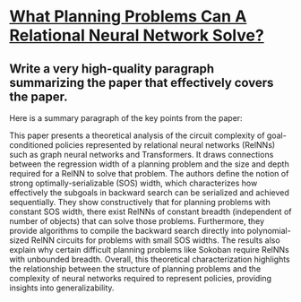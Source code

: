 # [What Planning Problems Can A Relational Neural Network Solve?](https://arxiv.org/abs/2312.03682)

## Write a very high-quality paragraph summarizing the paper that effectively covers the paper.

 Here is a summary paragraph of the key points from the paper:

This paper presents a theoretical analysis of the circuit complexity of goal-conditioned policies represented by relational neural networks (RelNNs) such as graph neural networks and Transformers. It draws connections between the regression width of a planning problem and the size and depth required for a RelNN to solve that problem. The authors define the notion of strong optimally-serializable (SOS) width, which characterizes how effectively the subgoals in backward search can be serialized and achieved sequentially. They show constructively that for planning problems with constant SOS width, there exist RelNNs of constant breadth (independent of number of objects) that can solve those problems. Furthermore, they provide algorithms to compile the backward search directly into polynomial-sized RelNN circuits for problems with small SOS widths. The results also explain why certain difficult planning problems like Sokoban require RelNNs with unbounded breadth. Overall, this theoretical characterization highlights the relationship between the structure of planning problems and the complexity of neural networks required to represent policies, providing insights into generalizability.
